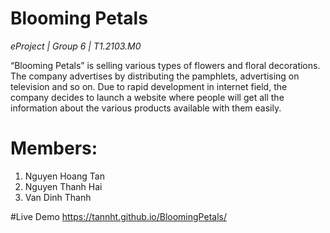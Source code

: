 # Blooming Petals
*eProject | Group 6 | T1.2103.M0*

“Blooming Petals” is selling various types of flowers and floral decorations. The company advertises by distributing the pamphlets, advertising on television and so on. Due to rapid development in internet field, the company decides to launch a website where people will get all the information about the various products available with them easily.

# Members:
1. Nguyen Hoang Tan
2. Nguyen Thanh Hai
3. Van Dinh Thanh

#Live Demo
https://tannht.github.io/BloomingPetals/

